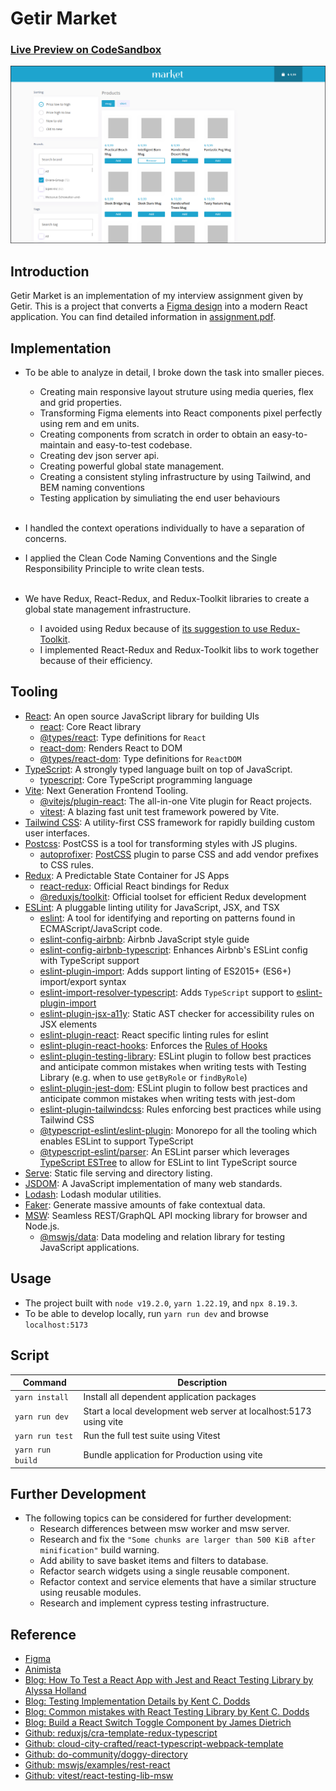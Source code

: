 # Getir Market
### [Live Preview on CodeSandbox](https://codesandbox.io/p/github/serdarsen/getir_market/main?file=%2FREADME.md)


![Getir Market](./docs/screenshot.png)

## Introduction

Getir Market is an implementation of my interview assignment given by Getir. This is a project that converts a [Figma design](./docs/design.fig) into a modern React application. You can find detailed information in [assignment.pdf](./docs/assignment.pdf).

## Implementation

- To be able to analyze in detail, I broke down the task into smaller pieces.

  - Creating main responsive layout struture using media queries, flex and grid properties.
  - Transforming Figma elements into React components pixel perfectly using rem and em units.
  - Creating components from scratch in order to obtain an easy-to-maintain and easy-to-test codebase.
  - Creating dev json server api.
  - Creating powerful global state management.
  - Creating a consistent styling infrastructure by using Tailwind, and BEM naming conventions
  - Testing application by simuliating the end user behaviours
    <br/><br/>

- I handled the context operations individually to have a separation of concerns.

- I applied the Clean Code Naming Conventions and the Single Responsibility Principle to write clean tests.
  <br/><br/>

- We have Redux, React-Redux, and Redux-Toolkit libraries to create a global state management infrastructure.
  - I avoided using Redux because of [its suggestion to use Redux-Toolkit](https://redux.js.org/introduction/why-rtk-is-redux-today).
  - I implemented React-Redux and Redux-Toolkit libs to work together because of their efficiency.

## Tooling

- [React](https://reactjs.org): An open source JavaScript library for building UIs
  - [react](https://github.com/facebook/react): Core React library
  - [@types/react](https://www.npmjs.com/package/@types/react): Type definitions for `React`
  - [react-dom](https://www.npmjs.com/package/react-dom): Renders React to DOM
  - [@types/react-dom](https://www.npmjs.com/package/@types/react-dom): Type definitions for `ReactDOM`
- [TypeScript](https://www.typescriptlang.org/): A strongly typed language built on top of JavaScript.
  - [typescript](https://github.com/Microsoft/TypeScript): Core TypeScript programming language
- [Vite](https://vitejs.dev/): Next Generation Frontend Tooling.
  - [@vitejs/plugin-react](https://github.com/vitejs/vite/tree/main/packages/plugin-react#readme): The all-in-one Vite plugin for React projects.
  - [vitest](https://github.com/vitest-dev/vitest#readme): A blazing fast unit test framework powered by Vite.
- [Tailwind CSS](https://tailwindcss.com/): A utility-first CSS framework for rapidly building custom user interfaces.
- [Postcss](https://github.com/postcss/postcss): PostCSS is a tool for transforming styles with JS plugins.
  - [autoprofixer](https://github.com/postcss/autoprefixer): [PostCSS](https://github.com/postcss/postcss) plugin to parse CSS and add vendor prefixes to CSS rules.
- [Redux](https://redux.js.org/introduction/why-rtk-is-redux-today): A Predictable State Container for JS Apps
    - [react-redux](https://react-redux.js.org/): Official React bindings for Redux
    - [@reduxjs/toolkit](https://redux-toolkit.js.org/): Official toolset for efficient Redux development
- [ESLint](https://eslint.org/): A pluggable linting utility for JavaScript, JSX, and TSX
    - [eslint](https://github.com/eslint/eslint): A tool for identifying and reporting on patterns found in ECMAScript/JavaScript code.
    - [eslint-config-airbnb](https://github.com/airbnb/javascript): Airbnb JavaScript style guide
    - [eslint-config-airbnb-typescript](https://github.com/iamturns/eslint-config-airbnb-typescript): Enhances Airbnb's ESLint config with TypeScript support
    - [eslint-plugin-import](https://github.com/import-js/eslint-plugin-import): Adds support linting of ES2015+ (ES6+) import/export syntax  
    - [eslint-import-resolver-typescript](https://github.com/import-js/eslint-import-resolver-typescript): Adds `TypeScript` support to [eslint-plugin-import](https://github.com/import-js/eslint-plugin-import)      
    - [eslint-plugin-jsx-a11y](https://github.com/jsx-eslint/eslint-plugin-jsx-a11y): Static AST checker for accessibility rules on JSX elements
    - [eslint-plugin-react](https://github.com/jsx-eslint/eslint-plugin-react): React specific linting rules for eslint  
    - [eslint-plugin-react-hooks](https://www.npmjs.com/package/eslint-plugin-react-hooks): Enforces the [Rules of Hooks](https://reactjs.org/docs/hooks-rules.html)
    - [eslint-plugin-testing-library](https://github.com/testing-library/eslint-plugin-testing-library): ESLint plugin to follow best practices and anticipate common mistakes when writing tests with Testing Library (e.g. when to use `getByRole` or `findByRole`)    
    - [eslint-plugin-jest-dom](https://github.com/testing-library/eslint-plugin-jest-dom): ESLint plugin to follow best practices and anticipate common mistakes when writing tests with jest-dom    
    - [eslint-plugin-tailwindcss](https://github.com/francoismassart/eslint-plugin-tailwindcss): Rules enforcing best practices while using Tailwind CSS    
    - [@typescript-eslint/eslint-plugin](https://github.com/typescript-eslint/typescript-eslint): Monorepo for all the tooling which enables ESLint to support TypeScript
    - [@typescript-eslint/parser](https://www.npmjs.com/package/@typescript-eslint/parser):  An ESLint parser which leverages [TypeScript ESTree](https://github.com/typescript-eslint/typescript-eslint/tree/main/packages/typescript-estree) to allow for ESLint to lint TypeScript source    
- [Serve](https://github.com/vercel/serve#readme): Static file serving and directory listing.
- [JSDOM](https://github.com/jsdom/jsdom#readme): A JavaScript implementation of many web standards.
- [Lodash](https://lodash.com/): Lodash modular utilities.
- [Faker](https://github.com/faker-js/faker#readme/): Generate massive amounts of fake contextual data.
- [MSW](https://mswjs.io/): Seamless REST/GraphQL API mocking library for browser and Node.js.
    - [@mswjs/data](https://github.com/mswjs/data#readme/): Data modeling and relation library for testing JavaScript applications.
## Usage

- The project built with `node v19.2.0`, `yarn 1.22.19`, and `npx 8.19.3`.
- To be able to develop locally, run `yarn run dev` and browse `localhost:5173`

## Script

| Command        | Description                                                         |
| -------------- | ------------------------------------------------------------------- |
| `yarn install`   | Install all dependent application packages                        |
| `yarn run dev`   | Start a local development web server at localhost:5173 using vite |
| `yarn run test`  | Run the full test suite using Vitest  
| `yarn run build` | Bundle application for Production using vite                      |

## Further Development
* The following topics can be considered for further development:
    * Research differences between msw worker and msw server.
    * Research and fix the `"Some chunks are larger than 500 KiB after minification"` build warning.
    * Add ability to save basket items and filters to database.
    * Refactor search widgets using a single reusable component.
    * Refactor context and service elements that have a similar structure using reusable modules.
    * Research and implement cypress testing infrastructure.

## Reference

- [Figma](https://www.figma.com)
- [Animista](https://animista.net)
- [Blog: How To Test a React App with Jest and React Testing Library by Alyssa Holland](https://www.digitalocean.com/community/tutorials/how-to-test-a-react-app-with-jest-and-react-testing-library)
- [Blog: Testing Implementation Details by Kent C. Dodds](https://kentcdodds.com/blog/testing-implementation-details)
- [Blog: Common mistakes with React Testing Library by Kent C. Dodds](https://kentcdodds.com/blog/common-mistakes-with-react-testing-library)
- [Blog: Build a React Switch Toggle Component by James Dietrich](https://upmostly.com/tutorials/build-a-react-switch-toggle-component)
- [Github: reduxjs/cra-template-redux-typescript](https://github.com/reduxjs/cra-template-redux-typescript)
- [Github: cloud-city-crafted/react-typescript-webpack-template](https://github.com/cloud-city-crafted/react-typescript-webpack-template)
- [Github: do-community/doggy-directory](https://github.com/do-community/doggy-directory)
- [Github: mswjs/examples/rest-react](https://github.com/mswjs/examples/tree/master/examples/rest-react)
- [Github: vitest/react-testing-lib-msw](https://github.com/vitest-dev/vitest/tree/main/examples/react-testing-lib-msw)


